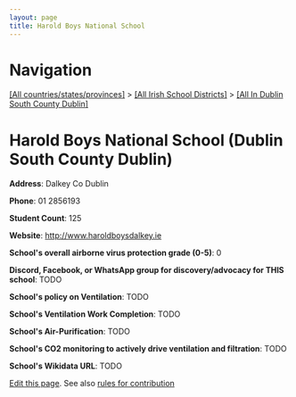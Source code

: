 ```yaml
---
layout: page
title: Harold Boys National School
---
```

# Navigation

[[All countries/states/provinces]](../../..) > [[All Irish School Districts]](../..) > [[All In Dublin South County Dublin]](..)

# Harold Boys National School (Dublin South County Dublin)

**Address**: Dalkey Co Dublin

**Phone**: 01 2856193

**Student Count**: 125

**Website**: <http://www.haroldboysdalkey.ie>

**School's overall airborne virus protection grade (0-5)**: 0

**Discord, Facebook, or WhatsApp group for discovery/advocacy for THIS school**: TODO

**School's policy on Ventilation**: TODO

**School's Ventilation Work Completion**: TODO

**School's Air-Purification**: TODO

**School's CO2 monitoring to actively drive ventilation and filtration**: TODO

**School's Wikidata URL**: TODO


[Edit this page](https://github.com/ventilate-schools/Ireland/edit/main/./Dublin_South_County_Dublin/Harold_Boys_National_School.md). See also [rules for contribution](../../../contribution-rules/)
